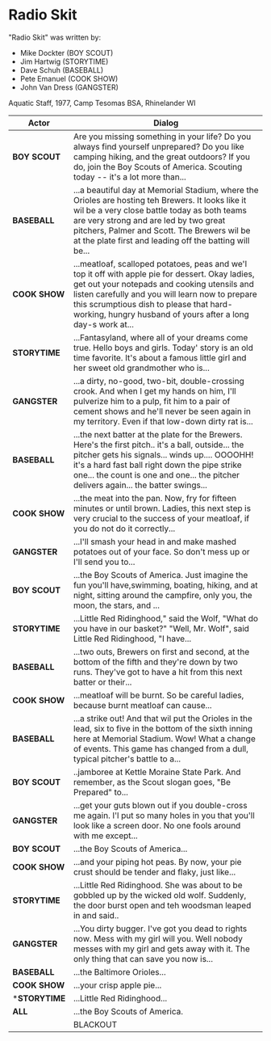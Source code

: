 # Radio Skit

"Radio Skit" was written by:

- Mike Dockter (BOY SCOUT)
- Jim Hartwig (STORYTIME)
- Dave Schuh (BASEBALL)
- Pete Emanuel (COOK SHOW)
- John Van Dress (GANGSTER)

Aquatic Staff, 1977, Camp Tesomas BSA, Rhinelander WI

| Actor | Dialog |
| ----- | ------ |
| **BOY SCOUT** | Are you missing something in your life? Do you always find yourself unprepared? Do you like camping hiking, and the great outdoors? If you do, join the Boy Scouts of America.  Scouting today -- it's a lot more than... |
| **BASEBALL** | ...a beautiful day at Memorial Stadium, where the Orioles are hosting teh Brewers. It looks like it wil be a very close battle today as both teams are very strong and are led by two great pitchers, Palmer and Scott. The Brewers wil be at the plate first and leading off the batting will be... |
| **COOK SHOW** | ...meatloaf, scalloped potatoes, peas and we'l top it off with apple pie for dessert.  Okay ladies, get out your notepads and cooking utensils and listen carefully and you will learn now to prepare this scrumptious dish to please that hard-working, hungry husband of yours after a long day-s work at... |
| **STORYTIME** | ...Fantasyland, where all of your dreams come true. Hello boys and girls.  Today' story is an old time favorite.  It's about a famous little girl and her sweet old grandmother who is... |
| **GANGSTER** | ...a dirty, no-good, two-bit, double-crossing crook.  And when I get my hands on him,  I'll pulverize him to a pulp, fit him to a pair of cement shows and he'll never be seen again in my territory.   Even if that low-down dirty rat is... |
| **BASEBALL** | ...the next batter at the plate for the Brewers.  Here's the first pitch..  it's a ball, outside... the pitcher gets his signals... winds up.... OOOOHH! it's a hard fast ball right down the pipe strike one... the count is one and one... the pitcher delivers again... the batter swings... |
| **COOK SHOW** | ...the meat into the pan.  Now, fry for fifteen minutes or until brown. Ladies, this next step is very crucial to the success of your meatloaf, if you do not do it correctly... |
| **GANGSTER** | ...I'll smash your head in and make mashed potatoes out of your face. So don't mess up or I'll send you to...|
| **BOY SCOUT** | ...the Boy Scouts of America.   Just imagine the fun you'll have,swimming, boating, hiking, and at night, sitting around the campfire, only you, the moon, the stars, and ...|
| **STORYTIME** | ...Little Red Ridinghood," said the Wolf, "What do you have in our basket?"  "Well, Mr. Wolf", said Little Red Ridinghood, "I have... |
| **BASEBALL** | ...two outs, Brewers on first and second, at the bottom of the fifth and they're down by two runs.   They've got to have a hit from this next batter or their... |
| **COOK SHOW** | ...meatloaf will be burnt.  So be careful ladies, because burnt meatloaf can cause... |
| **BASEBALL** | ...a strike out!   And that wil put the Orioles in the lead, six to five in the bottom of the sixth inning here at Memorial Stadium.  Wow! What a change of events.  This game has changed from a dull, typical pitcher's battle to a... |
| **BOY SCOUT** | ..jamboree at Kettle Moraine State Park. And remember, as the Scout slogan goes, "Be Prepared" to... |
| **GANGSTER** | ...get your guts blown out if you double-cross me again.  I'l put so many holes in you that you'll look like a screen door. No one fools around with me except... |
| **BOY SCOUT** | ...the Boy Scouts of America... |
| **COOK SHOW** | ...and your piping hot peas.  By now, your pie crust should be tender and flaky, just like... |
| **STORYTIME** | ...Little Red Ridinghood. She was about to be gobbled up by the wicked old wolf.  Suddenly, the door burst open and teh woodsman leaped in and said.. |
| **GANGSTER** | ...You dirty bugger. I've got you dead to rights now.  Mess with my girl will you.  Well nobody messes with my girl and gets away with it.  The only thing that can save you now is... |
| **BASEBALL** | ...the Baltimore Orioles... |
| **COOK SHOW** | ...your crisp apple pie... |
| ***STORYTIME** | ...Little Red Ridinghood... |
| **ALL** | ...the Boy Scouts of America.|
|| BLACKOUT|

